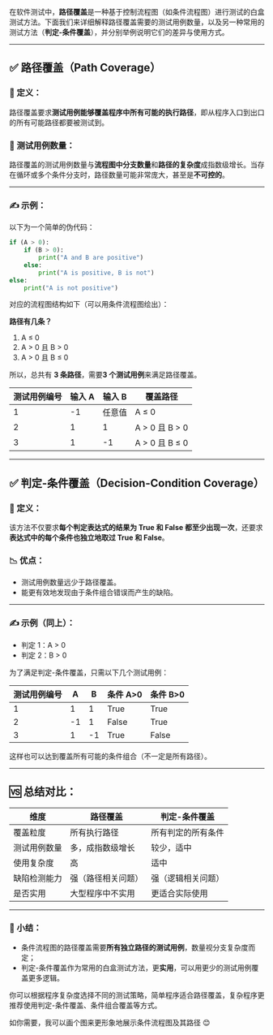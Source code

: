 在软件测试中，**路径覆盖**是一种基于控制流程图（如条件流程图）进行测试的白盒测试方法。下面我们来详细解释路径覆盖需要的测试用例数量，以及另一种常用的测试方法（**判定-条件覆盖**），并分别举例说明它们的差异与使用方式。

---

## ✅ 路径覆盖（Path Coverage）

### 🧠 定义：
路径覆盖要求**测试用例能够覆盖程序中所有可能的执行路径**，即从程序入口到出口的所有可能路径都要被测试到。

### 🧪 测试用例数量：
路径覆盖的测试用例数量与**流程图中分支数量**和**路径的复杂度**成指数级增长。当存在循环或多个条件分支时，路径数量可能非常庞大，甚至是**不可控的**。

---

### ✍️ 示例：

以下为一个简单的伪代码：
```python
if (A > 0):
    if (B > 0):
        print("A and B are positive")
    else:
        print("A is positive, B is not")
else:
    print("A is not positive")
```

对应的流程图结构如下（可以用条件流程图绘出）：

**路径有几条？**
1. A ≤ 0
2. A > 0 且 B > 0
3. A > 0 且 B ≤ 0

所以，总共有 **3 条路径**，需要**3 个测试用例**来满足路径覆盖。

| 测试用例编号 | 输入 A | 输入 B | 覆盖路径 |
|--------------|--------|--------|-----------|
| 1            | -1     | 任意值 | A ≤ 0     |
| 2            | 1      | 1      | A > 0 且 B > 0 |
| 3            | 1      | -1     | A > 0 且 B ≤ 0 |

---

## ✅ 判定-条件覆盖（Decision-Condition Coverage）

### 🧠 定义：
该方法不仅要求**每个判定表达式的结果为 True 和 False 都至少出现一次**，还要求**表达式中的每个条件也独立地取过 True 和 False**。

### 📉 优点：
- 测试用例数量远少于路径覆盖。
- 能更有效地发现由于条件组合错误而产生的缺陷。

---

### ✍️ 示例（同上）：

- 判定 1：A > 0
- 判定 2：B > 0

为了满足判定-条件覆盖，只需以下几个测试用例：

| 测试用例编号 | A | B | 条件 A>0 | 条件 B>0 |
|--------------|---|---|-----------|-----------|
| 1            | 1 | 1 | True      | True      |
| 2            | -1| 1 | False     | True      |
| 3            | 1 | -1| True      | False     |

这样也可以达到覆盖所有可能的条件组合（不一定是所有路径）。

---

## 🆚 总结对比：

| 维度     | 路径覆盖      | 判定-条件覆盖   |
|--------|-----------|-----------|
| 覆盖粒度   | 所有执行路径    | 所有判定的所有条件 |
| 测试用例数量 | 多，成指数级增长  | 较少，适中     |
| 使用复杂度  | 高         | 适中        |
| 缺陷检测能力 | 强（路径相关问题） | 强（逻辑相关问题） |
| 是否实用   | 大型程序中不实用  | 更适合实际使用   |

---

### 📌 小结：

- 条件流程图的路径覆盖需要**所有独立路径的测试用例**，数量视分支复杂度而定；
- 判定-条件覆盖作为常用的白盒测试方法，更**实用**，可以用更少的测试用例覆盖更多逻辑。

你可以根据程序复杂度选择不同的测试策略，简单程序适合路径覆盖，复杂程序更推荐使用判定-条件覆盖、条件组合覆盖等方式。

如你需要，我可以画个图来更形象地展示条件流程图及其路径 😊
